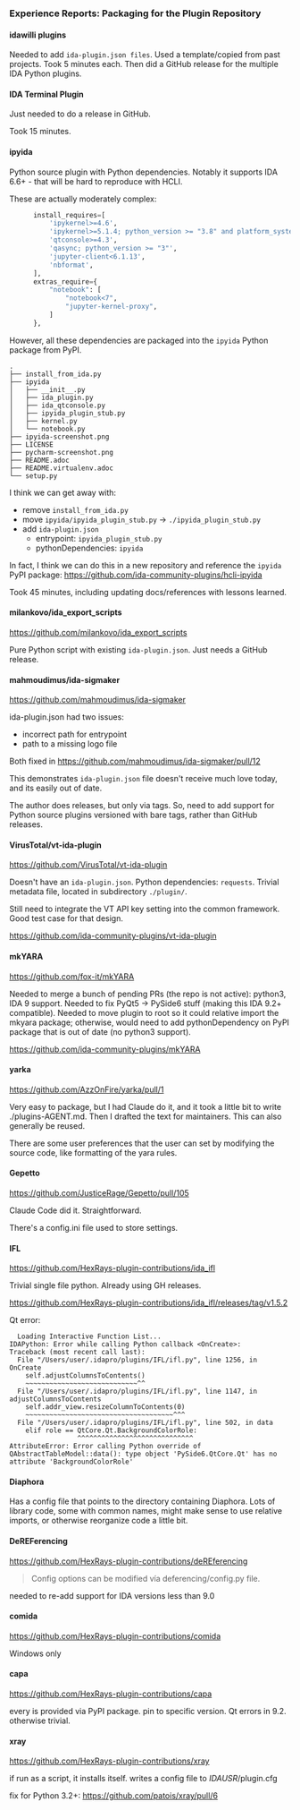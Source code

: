 ### Experience Reports: Packaging for the Plugin Repository

#### idawilli plugins

Needed to add `ida-plugin.json files`. Used a template/copied from past projects. Took 5 minutes each.
Then did a GitHub release for the multiple IDA Python plugins.


#### IDA Terminal Plugin

Just needed to do a release in GitHub.

Took 15 minutes.


#### ipyida

Python source plugin with Python dependencies.
Notably it supports IDA 6.6+ - that will be hard to reproduce with HCLI.

These are actually moderately complex:

```py
      install_requires=[
          'ipykernel>=4.6',
          'ipykernel>=5.1.4; python_version >= "3.8" and platform_system=="Windows"',
          'qtconsole>=4.3',
          'qasync; python_version >= "3"',
          'jupyter-client<6.1.13',
          'nbformat',
      ],
      extras_require={
          "notebook": [
              "notebook<7",
              "jupyter-kernel-proxy",
          ]
      },
```

However, all these dependencies are packaged into the `ipyida` Python package from PyPI.


```
.
├── install_from_ida.py
├── ipyida
│   ├── __init__.py
│   ├── ida_plugin.py
│   ├── ida_qtconsole.py
│   ├── ipyida_plugin_stub.py
│   ├── kernel.py
│   └── notebook.py
├── ipyida-screenshot.png
├── LICENSE
├── pycharm-screenshot.png
├── README.adoc
├── README.virtualenv.adoc
└── setup.py
```

I think we can get away with:

- remove `install_from_ida.py`
- move `ipyida/ipyida_plugin_stub.py` -> `./ipyida_plugin_stub.py`
- add `ida-plugin.json`
  - entrypoint: `ipyida_plugin_stub.py`
  - pythonDependencies: `ipyida`

In fact, I think we can do this in a new repository and reference the `ipyida` PyPI package:
https://github.com/ida-community-plugins/hcli-ipyida

Took 45 minutes, including updating docs/references with lessons learned.


#### milankovo/ida_export_scripts

https://github.com/milankovo/ida_export_scripts

Pure Python script with existing `ida-plugin.json`. Just needs a GitHub release.


#### mahmoudimus/ida-sigmaker

https://github.com/mahmoudimus/ida-sigmaker

ida-plugin.json had two issues:
- incorrect path for entrypoint
- path to a missing logo file

Both fixed in https://github.com/mahmoudimus/ida-sigmaker/pull/12

This demonstrates `ida-plugin.json` file doesn't receive much love today, and its easily out of date.

The author does releases, but only via tags.
So, need to add support for Python source plugins versioned with bare tags, rather than GitHub releases.


#### VirusTotal/vt-ida-plugin

https://github.com/VirusTotal/vt-ida-plugin

Doesn't have an `ida-plugin.json`. Python dependencies: `requests`.
Trivial metadata file, located in subdirectory `./plugin/`.

Still need to integrate the VT API key setting into the common framework.
Good test case for that design.

https://github.com/ida-community-plugins/vt-ida-plugin


#### mkYARA

https://github.com/fox-it/mkYARA

Needed to merge a bunch of pending PRs (the repo is not active): python3, IDA 9 support.
Needed to fix PyQt5 -> PySide6 stuff (making this IDA 9.2+ compatible).
Needed to move plugin to root so it could relative import the mkyara package;
 otherwise, would need to add pythonDependency on PyPI package that is out of date (no python3 support).

https://github.com/ida-community-plugins/mkYARA


#### yarka

https://github.com/AzzOnFire/yarka/pull/1

Very easy to package, but I had Claude do it, and it took a little bit to write ./plugins-AGENT.md.
Then I drafted the text for maintainers. This can also generally be reused.

There are some user preferences that the user can set by modifying the source code, like formatting of the yara rules.

#### Gepetto

https://github.com/JusticeRage/Gepetto/pull/105

Claude Code did it. Straightforward.

There's a config.ini file used to store settings.


#### IFL

https://github.com/HexRays-plugin-contributions/ida_ifl

Trivial single file python.
Already using GH releases.

https://github.com/HexRays-plugin-contributions/ida_ifl/releases/tag/v1.5.2

Qt error:

```
  Loading Interactive Function List...
IDAPython: Error while calling Python callback <OnCreate>:
Traceback (most recent call last):
  File "/Users/user/.idapro/plugins/IFL/ifl.py", line 1256, in OnCreate
    self.adjustColumnsToContents()
    ~~~~~~~~~~~~~~~~~~~~~~~~~~~~^^
  File "/Users/user/.idapro/plugins/IFL/ifl.py", line 1147, in adjustColumnsToContents
    self.addr_view.resizeColumnToContents(0)
    ~~~~~~~~~~~~~~~~~~~~~~~~~~~~~~~~~~~~~^^^
  File "/Users/user/.idapro/plugins/IFL/ifl.py", line 502, in data
    elif role == QtCore.Qt.BackgroundColorRole:
                 ^^^^^^^^^^^^^^^^^^^^^^^^^^^^^
AttributeError: Error calling Python override of QAbstractTableModel::data(): type object 'PySide6.QtCore.Qt' has no attribute 'BackgroundColorRole'
```
#### Diaphora

Has a config file that points to the directory containing Diaphora.
Lots of library code, some with common names, might make sense to use relative imports,
 or otherwise reorganize code a little bit.


#### DeREFerencing

https://github.com/HexRays-plugin-contributions/deREferencing

> Config options can be modified vía deferencing/config.py file.

needed to re-add support for IDA versions less than 9.0


#### comida

https://github.com/HexRays-plugin-contributions/comida

Windows only

#### capa

https://github.com/HexRays-plugin-contributions/capa

every is provided via PyPI package. pin to specific version.
Qt errors in 9.2.
otherwise trivial.

#### xray

https://github.com/HexRays-plugin-contributions/xray

if run as a script, it installs itself.
writes a config file to $IDAUSR/$plugin.cfg

fix for Python 3.2+: https://github.com/patois/xray/pull/6

